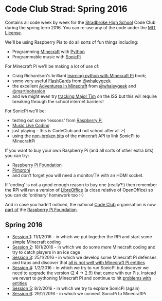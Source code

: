 # Code Club Strad: Spring 2016
Contains all code week by week for the [Stradbroke High School](http://www.stradbrokehigh.co.uk/) Code Club during the spring term 2016. You can re-use any of the code under the [MIT License](LICENSE.md).

We'll be using Raspberry Pis to do all sorts of fun things including:
 * Programming [Minecraft](http://pi.minecraft.net/) with [Python](http://www.stuffaboutcode.com/p/minecraft.html)
 * Programmable music with [SonicPi](http://sonic-pi.net/)

For Minecraft Pi we'll be making a lot of use of:
* Craig Richardson's brilliant [learning python with Minecraft Pi](https://www.raspberrypi.org/blog/learning-python-using-codecademy/) book;
* some very useful [FlashCards](http://blog.whaleygeek.co.uk/wp-content/uploads/2013/06/minecraftPi-flashcards.pdf) from [@whaleygeek](https://twitter.com/whaleygeek)
* the excellent [Adventures in Minecraft](http://www.stuffaboutcode.com/p/adventures-in-minecraft.html) from [@whaleygeek](https://twitter.com/whaleygeek) and [@martinohanlon](https://twitter.com/martinohanlon)
* and we might even try [tracking Major Tim](https://damianmooney.wordpress.com/2016/02/16/raspberry-pi-minecraft-iss-tracker/) on the ISS but this will require breaking through the school internet barriers!

For SonicPi we'll be:
 * testing out some 'lessons' from [Raspberry Pi](https://www.raspberrypi.org/learning/sonic-pi-lessons/lessons/)
 * [Music Live Coding](http://www.sonicpiliveandcoding.com/)
 * just playing - this is CodeClub and not school after all :-)
 * using the [non-broken bits](MinecraftPi_entity_issues.md) of the minecraft API to link SonicPi to MinecraftPi

If you want to buy your own Raspberry Pi (and all sorts of other extra bits) you can try:
 * [Raspberry Pi Foundation](https://www.raspberrypi.org/products/)
 * [Pimoroni](https://shop.pimoroni.com/collections/raspberry-pi)
 * and don't forget you will need a monitor/TV with an HDMI socket.

If 'coding' is not a good enough reason to buy one (really?!) then remember the RPi will run a version of [LibreOffice](http://www.raspberryconnect.com/officesoftware/item/125-libreoffice-raspberry-pi) (a close relative of OpenOffice) so you can do 'ordinary' homework too :-)

And in case you hadn't noticed, the national [Code Club](https://www.codeclub.org.uk/) organisation is now [part of](https://www.raspberrypi.org/blog/putting-a-code-club-in-every-community/) the [Raspberry Pi Foundation](https://www.raspberrypi.org).

## Spring 2016
 * [Session 1](2016_01_11_session_1): 11/1/2016 - in which we put together the RPi and start some simple Minecraft coding
 * [Session 2](2016_01_18_session_2): 18/1/2016 - in which we do some more Minecraft coding and try to catch players in an ice cage
 * [Session 3](2016_01_25_session_3): 25/1/2016 - in which we develop some Minecraft Pi defenses and traps and discover that [all is not well with Minecraft Pi entities](MinecraftPi_entity_issues.md)
 * [Session 4](2016_02_01_session_4): 1/2/2016 - in which we try to run SonicPi but discover we need to upgrade the version (2.4 -> 2.9) that came with our Pis. Instead we revert to pythoning Minecraft Pi and continue to hit [problems with entities](MinecraftPi_entity_issues.md)
 * [Session 5](2016_02_08_session_5): 8/2/2016 - in which we try to explore SonicPi (again)
 * [Session 6](2016_02_29_session_6): 29/2/2016 - in which we connect SonicPi to MinecraftPi


